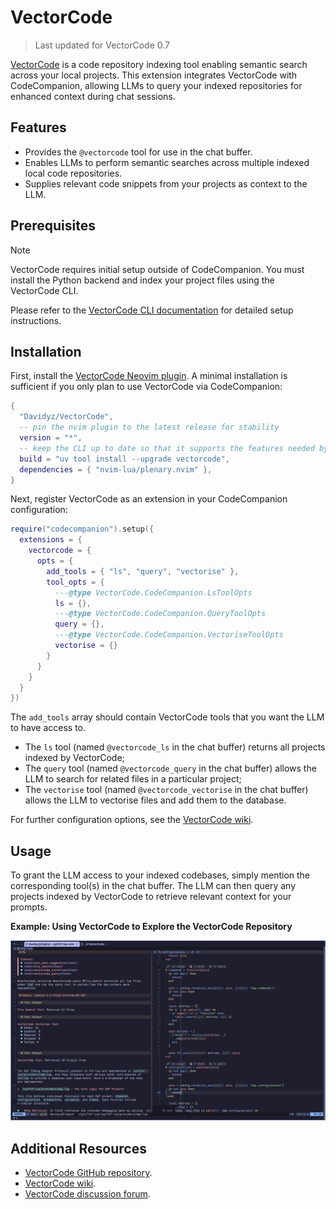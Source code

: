 # VectorCode

> Last updated for VectorCode 0.7

[VectorCode](https://github.com/Davidyz/VectorCode) is a code repository indexing tool enabling semantic search across your local projects. This extension integrates VectorCode with CodeCompanion, allowing LLMs to query your indexed repositories for enhanced context during chat sessions.

## Features

- Provides the `@vectorcode` tool for use in the chat buffer.
- Enables LLMs to perform semantic searches across multiple indexed local code repositories.
- Supplies relevant code snippets from your projects as context to the LLM.

## Prerequisites

> [!NOTE]
> VectorCode requires initial setup outside of CodeCompanion. You must install the Python backend and index your project files using the VectorCode CLI.

Please refer to the [VectorCode CLI documentation](https://github.com/Davidyz/VectorCode/blob/main/docs/cli.md) for detailed setup instructions.

## Installation

First, install the [VectorCode Neovim plugin](https://github.com/Davidyz/VectorCode/blob/main/docs/neovim.md). A minimal installation is sufficient if you only plan to use VectorCode via CodeCompanion:

```lua
{
  "Davidyz/VectorCode",
  -- pin the nvim plugin to the latest release for stability
  version = "*",
  -- keep the CLI up to date so that it supports the features needed by the lua binding
  build = "uv tool install --upgrade vectorcode",
  dependencies = { "nvim-lua/plenary.nvim" },
}
```

Next, register VectorCode as an extension in your CodeCompanion configuration:

```lua
require("codecompanion").setup({
  extensions = {
    vectorcode = {
      opts = {
        add_tools = { "ls", "query", "vectorise" },
        tool_opts = {
          ---@type VectorCode.CodeCompanion.LsToolOpts
          ls = {},
          ---@type VectorCode.CodeCompanion.QueryToolOpts
          query = {},
          ---@type VectorCode.CodeCompanion.VectoriseToolOpts
          vectorise = {}
        }
      }
    }
  }
})
```

The `add_tools` array should contain VectorCode tools that you want the LLM to have access to.

- The `ls` tool (named `@vectorcode_ls` in the chat buffer) returns all projects indexed by VectorCode;
- The `query` tool (named `@vectorcode_query` in the chat buffer) allows the LLM to search for related files in a particular
  project;
- The `vectorise` tool (named `@vectorcode_vectorise` in the chat buffer) allows
  the LLM to vectorise files and add them to the database.

For further configuration options, see the [VectorCode wiki](https://github.com/Davidyz/VectorCode/wiki/Neovim-Integrations).

## Usage

To grant the LLM access to your indexed codebases, simply mention the corresponding tool(s) in the chat buffer. 
The LLM can then query any projects indexed by VectorCode to retrieve relevant context for your prompts.

**Example: Using VectorCode to Explore the VectorCode Repository**

![](https://github.com/Davidyz/VectorCode/blob/main/images/codecompanion_chat.png?raw=true)

## Additional Resources

- [VectorCode GitHub repository](https://github.com/Davidyz/VectorCode).
- [VectorCode wiki](https://github.com/Davidyz/VectorCode/wiki).
- [VectorCode discussion forum](https://github.com/Davidyz/VectorCode/discussions).
